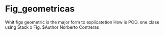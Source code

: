 # Fig_geometricas
Whit figs geometric is the major form to explicatetion How is POO. one clase using Stack x Fig.
$Author Norberto Contreras
